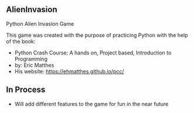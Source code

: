 ## AlienInvasion
Python Alien Invasion Game 

This game was created with the purpose of practicing Python with the help of the book:
- Python Crash Course: A hands on, Project based, Introduction to Programming
- by: Eric Matthes
- His website: https://ehmatthes.github.io/pcc/

## In Process
- Will add different features to the game for fun in the near future
